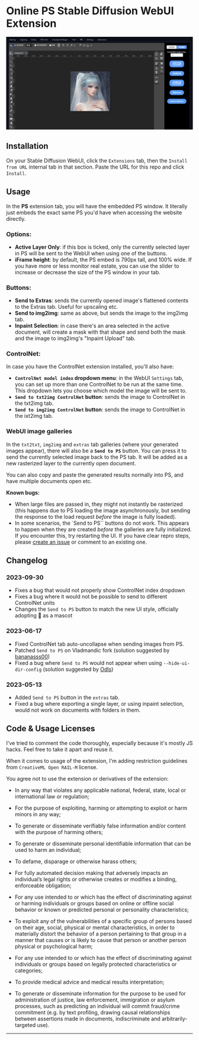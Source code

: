 # Online PS Stable Diffusion WebUI Extension

![](./demo.png)

## Installation

On your Stable Diffusion WebUI, click the `Extensions` tab, then the `Install from URL` internal tab in that section. Paste the URL for this repo and click `Install`.

## Usage

In the **PS** extension tab, you will have the embedded PS window. It literally just embeds the exact same PS you'd have when accessing the website directly. 

### Options:
* **Active Layer Only**: if this box is ticked, only the currently selected layer in PS will be sent to the WebUI when using one of the buttons.
* **iFrame height**:  by default, the PS embed is 790px tall, and 100% wide. If you have more or less monitor real estate, you can use the slider to increase or decrease the size of the PS window in your tab.

### Buttons:
* **Send to Extras**: sends the currently opened image's flattened contents to the Extras tab. Useful for upscaling etc.
* **Send to img2img**: same as above, but sends the image to the img2img tab.
* **Inpaint Selection**: in case there's an area selected in the active document, will create a mask with that shape and send both the mask and the image to img2img's "Inpaint Upload" tab.

### ControlNet:

In case you have the ControlNet extension installed, you'll also have:

* **`ControlNet model index` dropdown menu**: in the WebUI `Settings` tab, you can set up more than one ControlNet to be run at the same time. This dropdown lets you choose which model the image will be sent to.
* **`Send to txt2img ControlNet` button**: sends the image to ControlNet in the txt2img tab.
* **`Send to img2img ControlNet` button**: sends the image to ControlNet in the ixt2img tab.

### WebUI image galleries
In the `txt2txt`,  `img2img` and `extras` tab galleries (where your generated images appear), there will also be a **`Send to PS`** button. You can press it to send the currently selected image back to the PS tab. It will be added as a new rasterized layer to the currently open document.

You can also copy and paste the generated results normally into PS, and have multiple documents open etc.

**Known bugs:** 

* When large files are passed in, they might not instantly be rasterized (this happens due to PS loading the image asynchronously, but sending the response to the load request *before* the image is fully loaded).
* In some scenarios, the `Send to PS`` buttons do not work. This appears to happen when they are created _before_ the galleries are fully initialized. If you encounter this, try restarting the UI. If you have clear repro steps, please [create an issue](https://github.com/yankooliveira/sd-webui-PS-embed/issues) or comment to an existing one.


## Changelog

### 2023-09-30
- Fixes a bug that would not properly show ControlNet index dropdown
- Fixes a bug where it would not be possible to send to different ControlNet units
- Changes the `Send to PS` button to match the new UI style, officially adopting &#129436; as a mascot 

### 2023-06-17
- Fixed ControlNet tab auto-uncollapse when sending images from PS.
- Patched `Send to PS` on Vladmandic fork (solution suggested by [bananasss00](https://github.com/bananasss00))
- Fixed a bug where `Send to PS` would not appear when using `--hide-ui-dir-config` (solution suggested by [Odls](https://github.com/Odls))

### 2023-05-13
- Added `Send to PS` button in the `extras` tab.
- Fixed a bug where exporting a single layer, or using inpaint selection, would not work on documents with folders in them.

## Code & Usage Licenses
I've tried to comment the code thoroughly, especially because it's mostly JS hacks. Feel free to take it apart and reuse it.

When it comes to usage of the extension, I'm adding restriction guidelines from `CreativeML Open RAIL-M` license.

You agree not to use the extension or derivatives of the extension:

- In any way that violates any applicable national, federal, state, local or international law or regulation;

- For the purpose of exploiting, harming or attempting to exploit or harm minors in any way;

- To generate or disseminate verifiably false information and/or content with the purpose of harming others;

- To generate or disseminate personal identifiable information that can be used to harm an individual;

- To defame, disparage or otherwise harass others;

- For fully automated decision making that adversely impacts an individual’s legal rights or otherwise creates or modifies a binding, enforceable obligation;

- For any use intended to or which has the effect of discriminating against or harming individuals or groups based on online or offline social behavior or known or predicted personal or personality characteristics;

- To exploit any of the vulnerabilities of a specific group of persons based on their age, social, physical or mental characteristics, in order to materially distort the behavior of a person pertaining to that group in a manner that causes or is likely to cause that person or another person physical or psychological harm;

- For any use intended to or which has the effect of discriminating against individuals or groups based on legally protected characteristics or categories;

- To provide medical advice and medical results interpretation;

- To generate or disseminate information for the purpose to be used for administration of justice, law enforcement, immigration or asylum processes, such as predicting an individual will commit fraud/crime commitment (e.g. by text profiling, drawing causal relationships between assertions made in documents, indiscriminate and arbitrarily-targeted use).
-----
